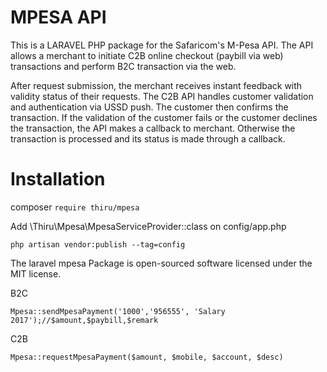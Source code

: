 MPESA API
=================
This is a LARAVEL PHP package for the Safaricom's M-Pesa API. The API allows a merchant to initiate C2B online checkout (paybill via web) transactions and perform B2C transaction via the web.

After request submission, the merchant receives instant feedback with validity status of their requests. The C2B API handles customer validation and authentication via USSD push. The customer then confirms the transaction. If the validation of the customer fails or the customer declines the transaction, the API makes a callback to merchant. Otherwise the transaction is processed and its status is made through a callback.

Installation
============================
composer `require thiru/mpesa`

Add  \Thiru\Mpesa\MpesaServiceProvider::class on config/app.php

`php artisan vendor:publish --tag=config`


The laravel mpesa Package is open-sourced software licensed under the MIT license.

B2C

`Mpesa::sendMpesaPayment('1000','956555', 'Salary 2017');//$amount,$paybill,$remark`


C2B

`Mpesa::requestMpesaPayment($amount, $mobile, $account, $desc)`
